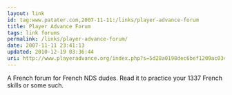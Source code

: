 ```yaml
---
layout: link
id: tag:www.patater.com,2007-11-11:/links/player-advance-forum
title: Player Advance Forum
tags: link forums
permalink: /links/player-advance-forum/
date: 2007-11-11 23:41:13
updated: 2010-12-19 03:36:44
uri: http://www.playeradvance.org/index.php?s=5d28a0198dec6bef1209ac034ca1278e&act=idx
---
```

A French forum for French NDS dudes. Read it to practice your 1337 French
skills or some such.
